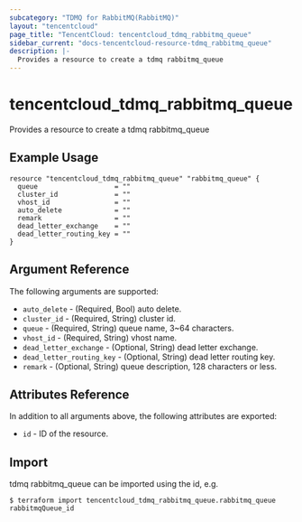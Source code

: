 ```yaml
---
subcategory: "TDMQ for RabbitMQ(RabbitMQ)"
layout: "tencentcloud"
page_title: "TencentCloud: tencentcloud_tdmq_rabbitmq_queue"
sidebar_current: "docs-tencentcloud-resource-tdmq_rabbitmq_queue"
description: |-
  Provides a resource to create a tdmq rabbitmq_queue
---
```


# tencentcloud_tdmq_rabbitmq_queue

Provides a resource to create a tdmq rabbitmq_queue

## Example Usage

```hcl
resource "tencentcloud_tdmq_rabbitmq_queue" "rabbitmq_queue" {
  queue                   = ""
  cluster_id              = ""
  vhost_id                = ""
  auto_delete             = ""
  remark                  = ""
  dead_letter_exchange    = ""
  dead_letter_routing_key = ""
}
```

## Argument Reference

The following arguments are supported:

* `auto_delete` - (Required, Bool) auto delete.
* `cluster_id` - (Required, String) cluster id.
* `queue` - (Required, String) queue name, 3~64 characters.
* `vhost_id` - (Required, String) vhost name.
* `dead_letter_exchange` - (Optional, String) dead letter exchange.
* `dead_letter_routing_key` - (Optional, String) dead letter routing key.
* `remark` - (Optional, String) queue description, 128 characters or less.

## Attributes Reference

In addition to all arguments above, the following attributes are exported:

* `id` - ID of the resource.



## Import

tdmq rabbitmq_queue can be imported using the id, e.g.
```
$ terraform import tencentcloud_tdmq_rabbitmq_queue.rabbitmq_queue rabbitmqQueue_id
```

